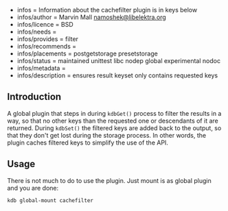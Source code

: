 - infos = Information about the cachefilter plugin is in keys below
- infos/author = Marvin Mall <namoshek@libelektra.org>
- infos/licence = BSD
- infos/needs =
- infos/provides = filter
- infos/recommends =
- infos/placements = postgetstorage presetstorage
- infos/status = maintained unittest libc nodep global experimental nodoc
- infos/metadata =
- infos/description = ensures result keyset only contains requested keys

## Introduction

A global plugin that steps in during `kdbGet()` process to filter the results in a way, so that no other keys than the requested one or descendants of it are returned. During `kdbSet()` the filtered keys are added back to the output, so that they don't get lost during the storage process. In other words, the plugin caches filtered keys to simplify the use of the API.

## Usage

There is not much to do to use the plugin. Just mount is as global plugin and you are done:

    kdb global-mount cachefilter
